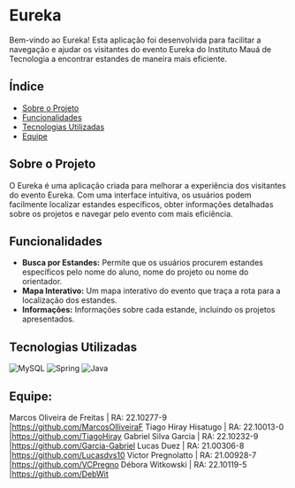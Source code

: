 # Eureka

Bem-vindo ao Eureka! Esta aplicação foi desenvolvida para facilitar a navegação e ajudar os visitantes do evento Eureka do Instituto Mauá de Tecnologia a encontrar estandes de maneira mais eficiente.

## Índice

- [Sobre o Projeto](#sobre-o-projeto)
- [Funcionalidades](#funcionalidades)
- [Tecnologias Utilizadas](#tecnologias-utilizadas)
- [Equipe](#equipe)

## Sobre o Projeto

O Eureka é uma aplicação criada para melhorar a experiência dos visitantes do evento Eureka. Com uma interface intuitiva, os usuários podem facilmente localizar estandes específicos, obter informações detalhadas sobre os projetos e navegar pelo evento com mais eficiência.

## Funcionalidades

- **Busca por Estandes:** Permite que os usuários procurem estandes específicos pelo nome do aluno, nome do projeto ou nome do orientador.
- **Mapa Interativo:** Um mapa interativo do evento que traça a rota para a localização dos estandes.
- **Informações:** Informações sobre cada estande, incluindo os projetos apresentados.

## Tecnologias Utilizadas
![MySQL](https://img.shields.io/badge/mysql-4479A1.svg?style=for-the-badge&logo=mysql&logoColor=white)
![Spring](https://img.shields.io/badge/spring-%236DB33F.svg?style=for-the-badge&logo=spring&logoColor=white)
![Java](https://img.shields.io/badge/java-%23ED8B00.svg?style=for-the-badge&logo=openjdk&logoColor=white)

## Equipe:
Marcos Oliveira de Freitas | RA: 22.10277-9 |<https://github.com/MarcosOlliveiraF>
Tiago Hiray Hisatugo | RA: 22.10013-0 |<https://github.com/TiagoHiray>
Gabriel Silva Garcia | RA: 22.10232-9 |<https://github.com/Garcia-Gabriel>
Lucas Duez | RA: 21.00306-8 |<https://github.com/Lucasdvs10>
Victor Pregnolatto | RA: 21.00928-7 |<https://github.com/VCPregno>
Débora Witkowski | RA: 22.10119-5 |<https://github.com/DebWit>
